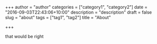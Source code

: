 +++
author = "author"
categories = ["category1", "category2"]
date = "2016-09-03T22:43:06+10:00"
description = "description"
draft = false
slug = "about"
tags = ["tag1", "tag2"]
title = "About"

+++

that would be right
